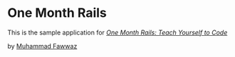 # One Month Rails 

This is the sample application for 
[*One Month Rails: Teach Yourself to Code*](http://onemonthrails.com)

by [Muhammad Fawwaz](http://schuitema.co.za)
